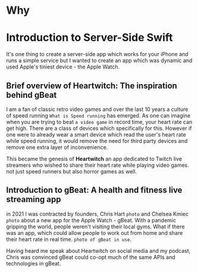# Why

# Introduction to Server-Side Swift

It's one thing to create a server-side app which works for your iPhone and runs a simple service but I wanted to create an app which was dynamic and used Apple's tiniest device - the Apple Watch.

## Brief overview of Heartwitch: The inspiration behind gBeat


I am a fan of classic retro video games and over the last 10 years a culture of speed running `What is Speed running` has emerged. As one can imagine when you are trying to beat `a video game` in record time, your heart rate can get high. There are a class of devices which specifically for this. However if one were to already wear a smart device which read the user's heart rate while speed running, it would remove the need for third party devices and remove one extra layer of inconvenience. 

This became the genesis of **Heartwitch** an app dedicated to Twitch live streamers who wished to share their heart rate while playing video games. not just speed runners but also horror games as well.

## Introduction to gBeat: A health and fitness live streaming app

 in 2021 I was contracted by founders, Chris Hart `photo` and Chelsea Kmiec `photo` about a new app for the Apple Watch - gBeat. With a pandemic gripping the world, people weren't visiting their local gyms. What if there was an app, which could allow people to work out from home and share their heart rate in real time. `photo of gBeat in use`.
 
 Having heard me speak about Heartwitch on social media and my podcast, Chris was convinced gBeat could co-opt much of the same APIs and technologies in gBeat.